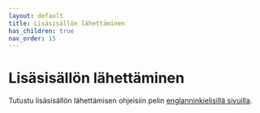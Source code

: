 ```yaml
---
layout: default
title: Lisäsisällön lähettäminen
has_children: true
nav_order: 15
---
```


# Lisäsisällön lähettäminen

Tutustu lisäsisällön lähettämisen ohjeisiin pelin [englanninkielisillä sivuilla](https://cairnrpg.com/submissions/submission-guide/).
